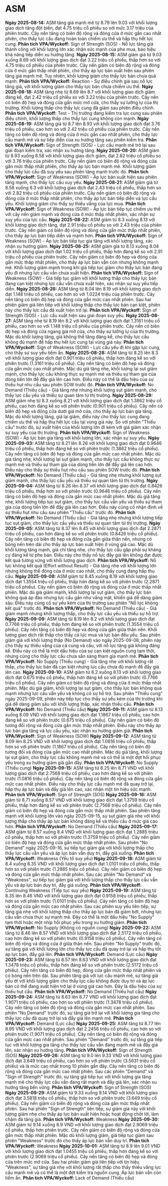 # ASM

**Ngày 2025-08-14:** ASM tăng giá mạnh mẽ từ 8.79 lên 9.03 với khối lượng giao dịch tăng đột biến, đạt 4.75 triệu cổ phiếu so với mức 3.17 triệu của phiên trước. Cây nến tăng có biên độ rộng và đóng cửa ở mức gần cao nhất phiên, cho thấy lực cầu đang hoàn toàn chiếm ưu thế và hấp thụ hết lực cung. **Phân tích VPA/Wyckoff:** Sign of Strength (SOS) - Nỗ lực tăng giá thành công với khối lượng lớn xác nhận sức mạnh của phe mua, báo hiệu khả năng tiếp diễn xu hướng tăng.
**Ngày 2025-08-15:** ASM giảm giá từ 9.03 xuống 8.69 với khối lượng giao dịch đạt 3.22 triệu cổ phiếu, thấp hơn so với 4.75 triệu cổ phiếu của phiên trước. Cây nến giảm có biên độ rộng và đóng cửa ở mức gần thấp nhất phiên, cho thấy áp lực bán xuất hiện sau phiên tăng giá mạnh mẽ. Tuy nhiên, khối lượng giảm cho thấy lực bán chưa quá mạnh. **Phân tích VPA/Wyckoff:** Reaction - Sự điều chỉnh giá sau nỗ lực tăng giá, với khối lượng giảm cho thấy lực bán chưa chiếm ưu thế.
**Ngày 2025-08-18:** ASM tăng nhẹ từ 8.69 lên 8.7 với khối lượng giao dịch giảm đáng kể, đạt 2.42 triệu cổ phiếu so với 3.22 triệu của phiên trước. Cây nến có biên độ hẹp và đóng cửa gần mức mở cửa, cho thấy sự lưỡng lự của thị trường. Khối lượng thấp cho thấy lực cung đã giảm sau phiên điều chỉnh. **Phân tích VPA/Wyckoff:** Test - Thị trường đang kiểm tra lực cung sau phiên điều chỉnh, khối lượng thấp cho thấy lực cung không còn mạnh.
**Ngày 2025-08-19:** ASM tăng giá từ 8.7 lên 8.93 với khối lượng giao dịch đạt 3.76 triệu cổ phiếu, cao hơn so với 2.42 triệu cổ phiếu của phiên trước. Cây nến tăng có biên độ rộng và đóng cửa ở mức gần cao nhất phiên, cho thấy lực cầu mạnh mẽ và sự tiếp diễn của xu hướng tăng sau phiên kiểm tra. **Phân tích VPA/Wyckoff:** Sign of Strength (SOS) - Lực cầu mạnh mẽ trở lại sau giai đoạn kiểm tra, xác nhận xu hướng tăng.
**Ngày 2025-08-20:** ASM giảm từ 8.93 xuống 8.58 với khối lượng giao dịch giảm, đạt 2.82 triệu cổ phiếu so với 3.76 triệu của phiên trước. Cây nến giảm có biên độ rộng và đóng cửa gần mức thấp nhất phiên, cho thấy áp lực bán mạnh mẽ. Khối lượng giảm cho thấy lực cầu đã suy yếu sau phiên tăng mạnh trước đó. **Phân tích VPA/Wyckoff:** Sign of Weakness (SOW) - Áp lực bán xuất hiện sau phiên tăng mạnh, cho thấy lực cầu suy yếu.
**Ngày 2025-08-21:** ASM giảm giá từ 8.58 xuống 8.3 với khối lượng giao dịch đạt 2.43 triệu cổ phiếu, thấp hơn so với 2.82 triệu cổ phiếu của phiên trước. Cây nến giảm có biên độ rộng và đóng cửa ở mức thấp nhất phiên, cho thấy áp lực bán tiếp diễn và lực cầu yếu. Khối lượng giảm cho thấy sự thiếu vắng của lực mua. **Phân tích VPA/Wyckoff:** Sign of Weakness (SOW) - Áp lực bán tiếp tục chiếm ưu thế với cây nến giảm mạnh và đóng cửa ở mức thấp nhất phiên, xác nhận sự suy yếu của lực cầu.
**Ngày 2025-08-22:** ASM giảm từ 8.3 xuống 8.13 với khối lượng giao dịch tăng, đạt 2.91 triệu cổ phiếu so với 2.43 triệu của phiên trước. Cây nến giảm có biên độ rộng và đóng cửa gần mức thấp nhất phiên, cho thấy áp lực bán tiếp diễn và mạnh hơn. **Phân tích VPA/Wyckoff:** Sign of Weakness (SOW) - Áp lực bán tiếp tục gia tăng với khối lượng tăng, xác nhận xu hướng giảm.
**Ngày 2025-08-25:** ASM giảm giá từ 8.13 xuống 8.04 với khối lượng giao dịch đạt 1.02 triệu cổ phiếu, thấp hơn đáng kể so với 2.91 triệu cổ phiếu của phiên trước. Cây nến giảm có biên độ hẹp và đóng cửa gần mức thấp nhất phiên, cho thấy áp lực bán vẫn còn nhưng không mạnh mẽ. Khối lượng giảm mạnh trong khi giá tiếp tục giảm cho thấy lực bán đang yếu đi nhưng lực cầu vẫn chưa xuất hiện. **Phân tích VPA/Wyckoff:** Sign of Weakness (SOW) - Giá tiếp tục giảm với khối lượng thấp cho thấy lực bán đang cạn kiệt nhưng lực cầu vẫn chưa xuất hiện, xác nhận sự suy yếu tiếp diễn.
**Ngày 2025-08-26:** ASM tăng từ 8.04 lên 8.19 với khối lượng giao dịch đạt 1.148 triệu cổ phiếu, cao hơn so với 1.0224 triệu của phiên trước. Cây nến tăng có biên độ hẹp và đóng cửa gần mức cao nhất phiên. Sau hai phiên giảm giá liên tiếp với khối lượng thấp cho thấy lực bán cạn kiệt, phiên này cho thấy lực cầu đã xuất hiện trở lại. **Phân tích VPA/Wyckoff:** Sign of Strength (SOS) - Lực cầu xuất hiện sau giai đoạn suy yếu.
**Ngày 2025-08-27:** ASM tăng nhẹ từ 8.19 lên 8.2 với khối lượng giao dịch đạt 1.3161 triệu cổ phiếu, cao hơn so với 1.148 triệu cổ phiếu của phiên trước. Cây nến có biên độ hẹp và đóng cửa ngang giá mở cửa, cho thấy sự lưỡng lự của thị trường. Mặc dù khối lượng tăng, giá không thể tăng đáng kể, cho thấy lực cầu không đủ mạnh để hấp thụ hết lực cung tại vùng giá này. **Phân tích VPA/Wyckoff:** Sign of Weakness (SOW) - Lực cầu yếu đi khi gặp lực cung, cho thấy sự suy yếu tiềm ẩn.
**Ngày 2025-08-28:** ASM tăng từ 8.25 lên 8.3 với khối lượng giao dịch đạt 0.901 triệu cổ phiếu, thấp hơn đáng kể so với phiên trước (1.3161 triệu cổ phiếu). Cây nến tăng có biên độ hẹp và đóng cửa gần mức cao nhất phiên. Mặc dù giá tăng nhẹ, khối lượng lại sụt giảm mạnh, cho thấy lực cầu không thực sự mạnh mẽ và thiếu sự tham gia của dòng tiền lớn để đẩy giá lên cao hơn. Điều này có thể là dấu hiệu của sự thiếu hụt nhu cầu sau phiên SOW trước đó. **Phân tích VPA/Wyckoff:** No Demand (Thiếu cầu) - Giá tăng nhẹ nhưng khối lượng sụt giảm mạnh, cho thấy lực cầu yếu và thiếu sự quan tâm từ thị trường.
**Ngày 2025-08-29:** ASM giảm nhẹ từ 8.3 xuống 8.21 với khối lượng giao dịch đạt 1.3862 triệu cổ phiếu, cao hơn đáng kể so với phiên trước (0.901 triệu cổ phiếu). Cây nến có biên độ hẹp và đóng cửa dưới giá mở cửa, cho thấy áp lực bán gia tăng. Mặc dù khối lượng tăng, giá lại giảm, điều này cho thấy lực cung đang chiếm ưu thế và hấp thụ hết lực cầu tại vùng giá này. So với phiên "Thiếu cầu" trước đó, sự xuất hiện của khối lượng lớn đi kèm với giá giảm xác nhận sự suy yếu của thị trường. **Phân tích VPA/Wyckoff:** Sign of Weakness (SOW) - Áp lực bán gia tăng với khối lượng lớn, xác nhận sự suy yếu.
**Ngày 2025-09-03:** ASM tăng từ 8.21 lên 8.26 với khối lượng giao dịch đạt 0.9646 triệu cổ phiếu, thấp hơn đáng kể so với phiên trước (1.3862 triệu cổ phiếu). Cây nến tăng có biên độ hẹp và đóng cửa gần mức cao nhất phiên. Mặc dù giá tăng nhẹ, khối lượng lại sụt giảm mạnh, cho thấy lực cầu không thực sự mạnh mẽ và thiếu sự tham gia của dòng tiền lớn để đẩy giá lên cao hơn. Điều này cho thấy sự thiếu hụt nhu cầu sau phiên SOW trước đó. **Phân tích VPA/Wyckoff:** No Demand (Thiếu cầu) - Giá tăng nhẹ nhưng khối lượng sụt giảm mạnh, cho thấy lực cầu yếu và thiếu sự quan tâm từ thị trường.
**Ngày 2025-09-04:** ASM tăng từ 8.26 lên 8.37 với khối lượng giao dịch đạt 0.8426 triệu cổ phiếu, thấp hơn so với phiên trước (0.9646 triệu cổ phiếu). Cây nến tăng có biên độ hẹp và đóng cửa gần mức cao nhất phiên. Mặc dù giá tăng nhẹ, khối lượng tiếp tục sụt giảm, cho thấy lực cầu vẫn yếu và thiếu sự tham gia của dòng tiền lớn để đẩy giá lên cao hơn. Điều này củng cố nhận định về sự thiếu hụt nhu cầu sau phiên "Thiếu cầu" trước đó. **Phân tích VPA/Wyckoff:** No Demand (Thiếu cầu) - Giá tăng nhẹ nhưng khối lượng tiếp tục sụt giảm, cho thấy lực cầu yếu và thiếu sự quan tâm từ thị trường.
**Ngày 2025-09-05:** ASM tăng từ 8.37 lên 8.45 với khối lượng giao dịch đạt 2.2871 triệu cổ phiếu, cao hơn đáng kể so với phiên trước (0.8426 triệu cổ phiếu). Cây nến tăng có biên độ hẹp và đóng cửa gần giữa thân nến, nhưng có bóng nến trên dài cho thấy áp lực bán xuất hiện ở vùng giá cao. Mặc dù khối lượng tăng mạnh, giá chỉ tăng nhẹ, cho thấy lực cầu gặp phải sự kháng cự đáng kể từ phe bán. Điều này cho thấy nỗ lực đẩy giá lên không đạt được kết quả tương xứng với khối lượng giao dịch. **Phân tích VPA/Wyckoff:** Nỗ lực không kết quả (Effort without Result) - Giá tăng nhẹ với khối lượng lớn nhưng không thể đóng cửa ở mức cao nhất, cho thấy cung đang hấp thụ cầu.
**Ngày 2025-09-08:** ASM giảm từ 8.45 xuống 8.19 với khối lượng giao dịch đạt 1.3554 triệu cổ phiếu, thấp hơn đáng kể so với phiên trước (2.2871 triệu cổ phiếu). Cây nến giảm có biên độ rộng và đóng cửa ở mức thấp nhất phiên. Mặc dù giá giảm mạnh, khối lượng lại sụt giảm, cho thấy lực bán không quá áp đảo nhưng lực cầu gần như vắng mặt, khiến giá dễ dàng giảm sâu. Điều này củng cố sự yếu kém của thị trường sau phiên "Nỗ lực không kết quả" trước đó. **Phân tích VPA/Wyckoff:** No Demand (Thiếu cầu) - Giá giảm mạnh nhưng khối lượng thấp, cho thấy lực cầu yếu và thiếu sự hỗ trợ.
**Ngày 2025-09-09:** ASM tăng từ 8.19 lên 8.2 với khối lượng giao dịch đạt 0.7766 triệu cổ phiếu, thấp hơn đáng kể so với phiên trước (1.3554 triệu cổ phiếu). Cây nến tăng có biên độ hẹp và đóng cửa gần giữa thân nến. Khối lượng giao dịch rất thấp cho thấy cả lực mua và lực bán đều yếu. Sau phiên giảm giá với khối lượng thấp (No Demand) vào ngày 2025-09-08, phiên này cho thấy sự thiếu vắng của cả cung và cầu, với nỗ lực tăng giá không đáng kể. Điều này có thể là một dấu hiệu của sự cạn kiệt nguồn cung tạm thời, nhưng cũng cho thấy lực cầu chưa sẵn sàng tham gia mạnh mẽ. **Phân tích VPA/Wyckoff:** No Supply (Thiếu cung) - Giá tăng nhẹ với khối lượng rất thấp, cho thấy lực bán đã cạn kiệt nhưng lực cầu chưa đủ mạnh để đẩy giá lên cao.
**Ngày 2025-09-10:** ASM giảm từ 8.2 xuống 8.13 với khối lượng giao dịch đạt 0.675 triệu cổ phiếu, thấp hơn đáng kể so với phiên trước (0.7766 triệu cổ phiếu). Cây nến giảm có biên độ rộng và đóng cửa ở mức thấp nhất phiên. Mặc dù giá giảm, khối lượng lại sụt giảm, cho thấy lực bán không quá mạnh nhưng lực cầu vẫn yếu và không có sự hỗ trợ. Sau phiên "Thiếu cung" ngày 2025-09-09, phiên này tiếp tục cho thấy sự yếu kém của thị trường khi giá dễ dàng giảm sâu với khối lượng thấp, xác nhận thiếu cầu. **Phân tích VPA/Wyckoff:** No Demand (Thiếu cầu)
**Ngày 2025-09-11:** ASM giảm từ 8.13 xuống 8.09 VND với khối lượng giao dịch đạt 1.1867 triệu cổ phiếu, cao hơn đáng kể so với phiên trước (0.675 triệu cổ phiếu). Cây nến giảm có biên độ tương đối rộng và đóng cửa gần mức thấp nhất phiên. Điều này cho thấy áp lực bán gia tăng và lực cầu yếu, xác nhận xu hướng giảm giá. **Phân tích VPA/Wyckoff:** Sign of Weakness (SOW)
**Ngày 2025-09-12:** ASM tăng từ 8.09 lên 8.25 VND với khối lượng giao dịch đạt 1.0816 triệu cổ phiếu, thấp hơn so với phiên trước (1.1867 triệu cổ phiếu). Cây nến tăng có biên độ tương đối và đóng cửa gần mức cao nhất phiên. Mặc dù giá tăng, khối lượng lại sụt giảm, cho thấy lực cầu không mạnh mẽ và có thể là một đợt hồi phục yếu trong xu hướng giảm giá gần đây. **Phân tích VPA/Wyckoff:** No Supply (Thiếu cung)
**Ngày 2025-09-15:** ASM tăng từ 8.25 lên 8.71 VND với khối lượng giao dịch đạt 2.7568 triệu cổ phiếu, cao hơn đáng kể so với phiên trước (1.0816 triệu cổ phiếu). Cây nến tăng có biên độ rộng và đóng cửa gần mức cao nhất phiên. Điều này cho thấy lực cầu mạnh mẽ đã quay trở lại, hấp thụ áp lực bán và đẩy giá lên cao, xác nhận một tín hiệu sức mạnh. **Phân tích VPA/Wyckoff:** Sign of Strength (SOS)
**Ngày 2025-09-16:** ASM giảm từ 8.71 xuống 8.57 VND với khối lượng giao dịch đạt 1.3759 triệu cổ phiếu, thấp hơn đáng kể so với phiên trước (2.7568 triệu cổ phiếu). Cây nến giảm có biên độ hẹp và đóng cửa gần mức thấp nhất phiên. Sau phiên tăng mạnh với khối lượng lớn vào ngày 2025-09-15, sự sụt giảm giá nhẹ với khối lượng thấp cho thấy áp lực bán không đáng kể và thiếu cầu ở mức giá cao hơn. **Phân tích VPA/Wyckoff:** No Demand (Thiếu cầu)
**Ngày 2025-09-17:** ASM giảm từ 8.57 xuống 8.4 VND với khối lượng giao dịch đạt 1.2885 triệu cổ phiếu, thấp hơn so với phiên trước (1.3759 triệu cổ phiếu). Cây nến giảm có biên độ hẹp và đóng cửa gần mức thấp nhất phiên. Sau phiên "No Demand" ngày 2025-09-16, sự tiếp tục giảm giá với khối lượng thấp cho thấy lực cầu vẫn yếu và áp lực bán vẫn duy trì, đẩy giá xuống. **Phân tích VPA/Wyckoff:** Weakness (Yếu tố suy yếu)
**Ngày 2025-09-18:** ASM giảm từ 8.4 xuống 8.35 VND với khối lượng giao dịch đạt 1.0101 triệu cổ phiếu, thấp hơn so với phiên trước (1.2885 triệu cổ phiếu). Cây nến giảm có biên độ hẹp và đóng cửa gần mức thấp nhất phiên. Sau các phiên "No Demand" và "Weakness", sự tiếp tục giảm giá với khối lượng thấp cho thấy lực cầu vẫn yếu và áp lực bán duy trì, đẩy giá xuống. **Phân tích VPA/Wyckoff:** Continuing Weakness (Tiếp tục suy yếu)
**Ngày 2025-09-19:** ASM tăng từ 8.35 lên 8.46 VND với khối lượng giao dịch đạt 0.9158 triệu cổ phiếu, thấp hơn so với phiên trước (1.0101 triệu cổ phiếu). Cây nến tăng có biên độ hẹp và đóng cửa gần mức cao nhất phiên. Sau các phiên suy yếu liên tiếp, sự tăng giá nhẹ với khối lượng thấp cho thấy áp lực bán đã giảm bớt, nhưng lực cầu vẫn chưa thực sự mạnh mẽ. Đây có thể là một dấu hiệu "No Supply" tạm thời hoặc một nhịp hồi phục yếu trong xu hướng giảm. **Phân tích VPA/Wyckoff:** No Supply (Không có nguồn cung)
**Ngày 2025-09-22:** ASM tăng từ 8.46 lên 8.57 VND với khối lượng giao dịch đạt 2.5172 triệu cổ phiếu, cao hơn đáng kể so với phiên trước (0.9158 triệu cổ phiếu). Cây nến tăng có biên độ rộng và đóng cửa ở giữa thân nến. Sau phiên "No Supply" trước đó, sự tăng giá với khối lượng lớn cho thấy lực cầu đã quay trở lại và hấp thụ tốt áp lực bán, đẩy giá lên. **Phân tích VPA/Wyckoff:** Demand (Lực cầu)
**Ngày 2025-09-23:** ASM tăng từ 8.57 lên 8.63 VND với khối lượng giao dịch đạt 1.3478 triệu cổ phiếu, thấp hơn đáng kể so với phiên trước (2.5172 triệu cổ phiếu). Cây nến tăng có biên độ hẹp, đóng cửa gần mức thấp nhất phiên và có bóng nến trên dài. Sau phiên tăng giá với lực cầu mạnh mẽ, sự tăng giá yếu ớt với khối lượng giảm cho thấy lực cầu không được duy trì và áp lực bán có thể đang xuất hiện trở lại ở vùng giá cao hơn. Đây là dấu hiệu của sự thiếu hụt cầu. **Phân tích VPA/Wyckoff:** No Demand (Thiếu hụt cầu)
**Ngày 2025-09-24:** ASM tăng từ 8.63 lên 8.77 VND với khối lượng giao dịch đạt 1.9071 triệu cổ phiếu, cao hơn so với phiên trước (1.3478 triệu cổ phiếu). Cây nến tăng có biên độ rộng và đóng cửa gần mức cao nhất phiên. Sau phiên "No Demand" trước đó, sự tăng giá trở lại với khối lượng gia tăng cho thấy lực cầu đã quay trở lại và đẩy giá lên mạnh mẽ. **Phân tích VPA/Wyckoff:** Demand (Lực cầu)
**Ngày 2025-09-25:** ASM tăng từ 8.77 lên 8.95 VND với khối lượng giao dịch đạt 2.2456 triệu cổ phiếu, cao hơn so với phiên trước (1.9071 triệu cổ phiếu). Cây nến tăng có biên độ rộng và đóng cửa gần mức cao nhất phiên. Sau phiên "Demand" trước đó, sự tăng giá tiếp tục với khối lượng gia tăng cho thấy lực cầu vẫn đang mạnh mẽ và đẩy giá lên, xác nhận xu hướng tăng. **Phân tích VPA/Wyckoff:** Sign of Strength (SOS)
**Ngày 2025-09-26:** ASM tăng từ 9.0 lên 9.33 VND với khối lượng giao dịch đạt 3.649 triệu cổ phiếu, cao hơn so với phiên trước (3.5631 triệu cổ phiếu) và là mức cao nhất trong 10 phiên gần đây. Cây nến tăng có biên độ rộng và đóng cửa gần mức cao nhất phiên. Sau các phiên "Demand" và "Sign of Strength" trước đó, sự tăng giá tiếp tục với khối lượng gia tăng mạnh mẽ cho thấy lực cầu vẫn đang rất mạnh và đẩy giá lên, xác nhận xu hướng tăng bền vững. **Phân tích VPA/Wyckoff:** Sign of Strength (SOS)
**Ngày 2025-09-29:** ASM giảm từ 9.33 xuống 9.14 VND với khối lượng giao dịch đạt 3.5818 triệu cổ phiếu, thấp hơn so với phiên trước (3.649 triệu cổ phiếu). Cây nến giảm có biên độ rộng và đóng cửa gần mức thấp nhất phiên. Sau hai phiên "Sign of Strength" liên tiếp, sự giảm giá này với khối lượng giảm nhẹ cho thấy áp lực bán xuất hiện hoặc hoạt động chốt lời, làm chậm đà tăng giá. **Phân tích VPA/Wyckoff:** Weakness
**Ngày 2025-09-30:** ASM giảm từ 9.14 xuống 8.9 VND với khối lượng giao dịch đạt 2.9069 triệu cổ phiếu, thấp hơn phiên trước. Cây nến giảm có biên độ rộng và đóng cửa gần mức thấp nhất phiên. Mặc dù khối lượng giảm, giá tiếp tục giảm sau phiên "Weakness" trước đó cho thấy áp lực bán vẫn duy trì. **Phân tích VPA/Wyckoff:** Weakness
**Ngày 2025-10-01:** ASM tăng từ 8.9 lên 9.01 VND với khối lượng giao dịch đạt 1.0455 triệu cổ phiếu, thấp hơn đáng kể so với phiên trước (2.9069 triệu cổ phiếu). Cây nến tăng có biên độ hẹp và đóng cửa trên mức mở cửa. Sau hai phiên giảm giá liên tiếp với tín hiệu "Weakness", sự tăng giá nhẹ với khối lượng rất thấp cho thấy thiếu vắng lực cầu mạnh mẽ và có thể là một đợt kiểm tra nguồn cung. Áp lực bán vẫn còn tiềm ẩn. **Phân tích VPA/Wyckoff:** Lack of Demand (Thiếu cầu)
